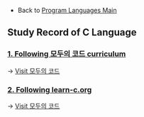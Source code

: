 * Back to [Program Languages Main](https://github.com/JoonHyeok-hozy-Kim/program_languages/blob/main/README.md)

## Study Record of C Language

### [1. Following 모두의 코드 curriculum](https://github.com/JoonHyeok-hozy-Kim/program_languages/blob/main/C/modu/c_modu_note.md)
-> [Visit 모두의 코드](https://modoocode.com/231)

### [2. Following learn-c.org]()
-> [Visit 모두의 코드](https://www.learn-c.org/)
